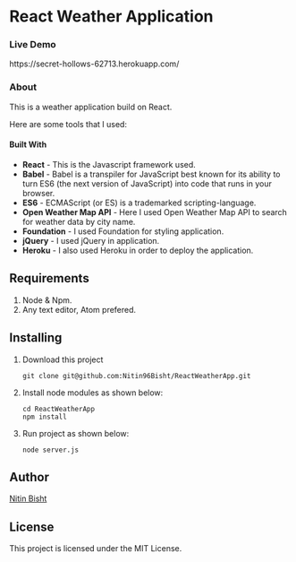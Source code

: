 <h1>React Weather Application</h1>

<h3> Live Demo</h3>
https://secret-hollows-62713.herokuapp.com/

<h3>About</h3>

This is a weather application build on React.

Here are some tools that I used:

<h4>Built With</h4>
<ul>
<li><b>React</b> - This is the Javascript framework used.</li>
<li><b>Babel</b> - Babel is a transpiler for JavaScript best known for its ability to turn ES6 (the next version of JavaScript) into code that runs in your browser.</li>
<li><b>ES6</b> - ECMAScript (or ES) is a trademarked scripting-language.</li>
<li><b>Open Weather Map API</b> - Here I used Open Weather Map API to search for weather data by city name.</li>
<li><b>Foundation</b> - I used Foundation for styling application.</li>
<li><b>jQuery</b> - I used jQuery in application.</li>
<li><b>Heroku</b> - I also used Heroku in order to deploy the application.</li>
</ul>

## Requirements
<ol>
<li>Node & Npm.</li>
<li>Any text editor, Atom prefered.</li>
</ol>

## Installing 
<ol>
<li>Download this project</li>

```git clone git@github.com:Nitin96Bisht/ReactWeatherApp.git```

<li>Install node modules as shown below:</li>


```cd ReactWeatherApp```
<br>
```npm install```

<li>Run project as shown below:</li>

```node server.js```

</ol>

## Author 
<a href="https://github.com/Nitin96Bisht">Nitin Bisht</a>

## License 
This project is licensed under the MIT License.
